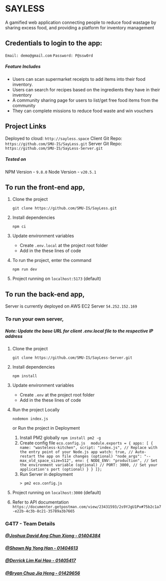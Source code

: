 # SAYLESS

A gamified web application connecting people to reduce food wastage by sharing excess food, and providing a platform for inventory management

## Credentials to login to the app:

`Email: demo@gmail.com`
`Password: P@ssw0rd`

##### Feature Includes

- Users can scan supermarket receipts to add items into their food inventory.
- Users can search for recipes based on the ingredients they have in their inventory
- A community sharing page for users to list/get free food items from the community
- They can complete missions to reduce food waste and win vouchers

## Project Links

Deployed to cloud: `http://sayless.space`
Client Git Repo: `https://github.com/SMU-IS/SayLess.git`
Server Git Repo: `https://github.com/SMU-IS/SayLess-Server.git`

##### Tested on

NPM Version - `9.8.0`
Node Version - `v20.5.1`

## To run the front-end app,

1. Clone the project

   ```
   git clone https://github.com/SMU-IS/SayLess.git
   ```

2. Install dependencies

   ```
   npm ci
   ```

3. Update environment variables

   - Create `.env.local` at the project root folder
   - Add in the these lines of code

4. To run the project, enter the command

   ```
   npm run dev
   ```

5. Project running on `localhost:5173` (default)

## To run the back-end app,

Server is currently deployed on AWS EC2 Server
`54.252.152.169`

### To run your own server,

##### Note: Update the base URL for client .env.local file to the respective IP address

1. Clone the project

   ```
   git clone https://github.com/SMU-IS/SayLess-Server.git
   ```

2. Install dependencies

   `npm install`

3. Update environment variables

   - Create `.env` at the project root folder
   - Add in the these lines of code

4. Run the project Locally

   `nodemon index.js`

   or
   Run the project in Deployment

   1. Install PM2 globally
      `npm install pm2 -g`
   2. Create config file
      `eco.config.js`
      `   module.exports = {
apps: [
    {
        name: "wasteless-kitchen",
        script: "index.js", // Replace with the entry point of your Node.js app
        watch: true, // Auto-restart the app on file changes (optional)
        "node_args": "--max_old_space_size=512",
        env: {
        NODE_ENV: "production", // Set the environment variable (optional)
        // PORT: 3000, // Set your application's port (optional)
    }
   }
 ]};
`
   3. Run Server in deployment
      ```
      > pm2 eco.config.js
      ```

5. Project running on `localhost:3000` (default)

6. Refer to API documentation
   `https://documenter.getpostman.com/view/23431593/2s9YJgU1Pv#75b2c1a7-e22b-4c3b-8c21-35789a3b7665`

### G4T7 - Team Details

##### [@Joshua David Ang Chun Xiong - 01404384](https://github.com/joshuadavidang)

##### [@Shawn Ng Yong Han - 01404613](https://github.com/shawnkharece)

##### [@Derrick Lim Kai Hao - 01405417](https://github.com/derrick-lkh)

##### [@Bryan Chua Jia Heng - 01429656](https://github.com/bryantheball)
